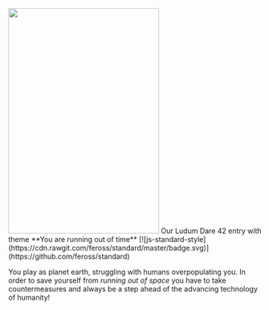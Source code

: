 
<img src="https://i.redd.it/dbxyb79hyg501.jpg" width="300" height="450">
Our Ludum Dare 42 entry with theme **You are running out of time**
[![js-standard-style](https://cdn.rawgit.com/feross/standard/master/badge.svg)](https://github.com/feross/standard)

You play as planet earth, struggling with humans overpopulating you.
In order to save yourself from _running out of space_ you have to take
countermeasures and always be a step ahead of the advancing technology
of humanity!
